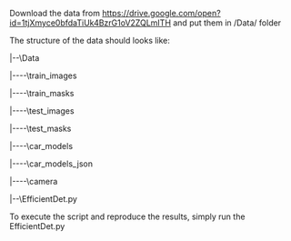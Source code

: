 Download the data from https://drive.google.com/open?id=1tjXmyce0bfdaTiUk4BzrG1oV2ZQLmITH and put them in /Data/ folder

The structure of the data should looks like:

|--\Data

|----\train_images 

|----\train_masks 

|----\test_images

|----\test_masks

|----\car_models

|----\car_models_json

|----\camera

|--\EfficientDet.py

To execute the script and reproduce the results, simply run the EfficientDet.py



